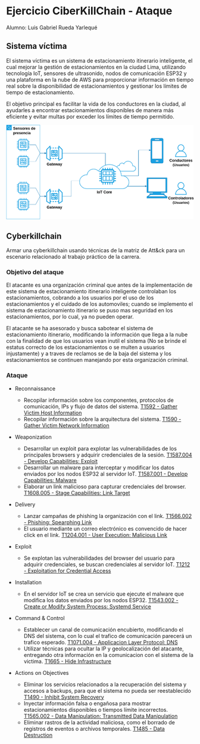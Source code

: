 # Ejercicio CiberKillChain - Ataque

Alumno: Luis Gabriel Rueda Yarlequé

## Sistema víctima

El sistema víctima es un sistema de estacionamiento itinerario inteligente, el cual mejorar la gestión de estacionamientos en la ciudad Lima, utilizando tecnología IoT, sensores de ultrasonido, nodos de comunicación ESP32 y una plataforma en la nube de AWS para proporcionar información en tiempo real sobre la disponibilidad de estacionamientos y gestionar los límites de tiempo de estacionamiento. 

El objetivo principal es facilitar la vida de los conductores en la ciudad, al ayudarles a encontrar estacionamientos disponibles de manera más eficiente y evitar multas por exceder los límites de tiempo permitido.

![Diagrama de bloques](Diag_bloques.png)


## Cyberkillchain

Armar una cyberkillchain usando técnicas de la matriz de Att&ck para un escenario relacionado al trabajo práctico de la carrera.

### Objetivo del ataque

El atacante es una organización criminal que antes de la implementación de este sistema de estacionamiento itinerario inteligente controlaban los estacionamientos, cobrando a los usuarios por el uso de los estacionamientos y el cuidado de los automoviles; cuando se implemento el sistema de estacionamiento itinerario se puso mas seguridad en los estacionamientos, por lo cual, ya no pueden operar.

El atacante se ha asesorado y busca sabotear el sistema de estacionamiento itinerario, modificando la información que llega a la nube con la finalidad de que los usuarios vean inutil el sistema (No se brinde el estatus correcto de los estacionamientos o se multen a usuarios injustamente) y a traves de reclamos se de la baja del sistema y los estacionamientos se continuen manejando por esta organización criminal.

### Ataque

* Reconnaissance
  - Recopilar información sobre los componentes, protocolos de comunicación, IPs y flujo de datos del sistema. [T1592 - Gather Victim Host Information](https://attack.mitre.org/techniques/T1592/)
  - Recopilar información sobre la arquitectura del sistema. [T1590 - Gather Victim Network Information](https://attack.mitre.org/techniques/T1590/)


* Weaponization
  - Desarrollar un exploit para explotar las vulnerabilidades de los principales browsers y adquirir credenciales de la sesión. [T1587.004 - Develop Capabilities: Exploit](https://attack.mitre.org/techniques/T1587/004/)
  - Desarrollar un malware para interceptar y modificar los datos enviados por los nodos ESP32 al servidor IoT. [T1587.001 - Develop Capabilities: Malware](https://attack.mitre.org/techniques/T1587/001/)
  - Elaborar un link malicioso para capturar credenciales del browser. [T1608.005 - Stage Capabilities: Link Target](https://attack.mitre.org/techniques/T1608/005/)

* Delivery
  - Lanzar campañas de phishing la organización con el link. [T1566.002 - Phishing: Spearphing Link](https://attack.mitre.org/techniques/T1566/002/)
  - El usuario mediante un correo electrónico es convencido de hacer click en el link. [T1204.001 - User Execution: Malicious Link](https://attack.mitre.org/techniques/T1204/001/)

* Exploit
  - Se explotan las vulnerabilidades del browser del usuario para adquirir credenciales, se buscan credenciales al servidor IoT. [T1212 - Exploitation for Credential Access](https://attack.mitre.org/techniques/T1212/)

* Installation
  - En el servidor IoT se crea un servicio que ejecute el malware que modifica los datos enviados por los nodos ESP32. [T1543.002 - Create or Modify System Process: Systemd Service](https://attack.mitre.org/techniques/T1543/002/)

* Command & Control
  - Establecer un canal de comunicación encubierto, modificando el DNS del sistema, con lo cual el trafico de comunicación parecerá un trafico esperado. [T1071.004 - Applicacion Layer Protocol: DNS](https://attack.mitre.org/techniques/T1071/004/)
  - Utilizar técnicas para ocultar la IP y geolocalización del atacante, entregando otra información en la comunicacion con el sistema de la victima. [T1665 - Hide Infrastructure](https://attack.mitre.org/techniques/T1665/)

* Actions on Objectives
  - Eliminar los servicios relacionados a la recuperación del sistema y accesos a backups, para que el sistema no pueda ser reestablecido [T1490 - Inhibit System Recovery](https://attack.mitre.org/techniques/T1490/)
  - Inyectar información falsa o engañosa para mostrar estacionamientos disponibles o tiempos límite incorrectos. [T1565.002 - Data Manipulation: Transmitted Data Manipulation](https://attack.mitre.org/techniques/T1565/002/)
  - Eliminar rastros de la actividad maliciosa, como el borrado de registros de eventos o archivos temporales. [T1485 - Data Destruction](https://attack.mitre.org/techniques/T1485/)
